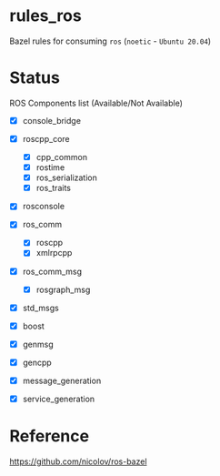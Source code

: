 # rules_ros

Bazel rules for consuming `ros` (`noetic` - `Ubuntu 20.04`)

# Status

ROS Components list (Available/Not Available)

- [x] console_bridge
- [x] roscpp_core
    - [x] cpp_common
    - [x] rostime
    - [x] ros_serialization
    - [x] ros_traits
- [x] rosconsole
- [x] ros_comm
    - [x] roscpp
    - [x] xmlrpcpp
- [x] ros_comm_msg
    - [x] rosgraph_msg
- [x] std_msgs
- [x] boost
- [x] genmsg
- [x] gencpp
- [x] message_generation
- [x] service_generation


# Reference

https://github.com/nicolov/ros-bazel